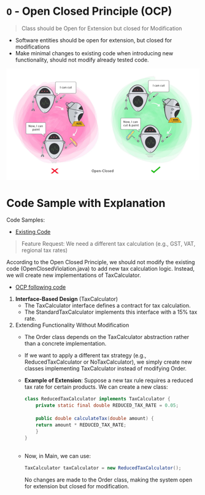 # ```O``` - Open Closed Principle (OCP)

> Class should be Open for Extension but closed for Modification


- Software entities should be open for extension, but closed for modifications
- Make minimal changes to existing code when introducing new functionality, should not modify already tested code.

![open-close.png](../../images/open-closed.png)
  


# Code Sample with Explanation

Code Samples:
- [Existing Code](../../code/solidPrinciples/OpenClosed/OpenClosedViolation.java)
> Feature Request: We need a different tax calculation (e.g., GST, VAT, regional tax rates)

According to the Open Closed Principle, we should not modify the existing code (OpenClosedViolation.java) to add new tax calculation logic. Instead, we will create new implementations of TaxCalculator.
- [OCP following code](../../code/solidPrinciples/OpenClosed/OpenClosedFixed.java)

1. **Interface-Based Design** (TaxCalculator)
    - The TaxCalculator interface defines a contract for tax calculation.
    - The StandardTaxCalculator implements this interface with a 15% tax rate. 
2. Extending Functionality Without Modification
   - The Order class depends on the TaxCalculator abstraction rather than a concrete implementation.
   - If we want to apply a different tax strategy (e.g., ReducedTaxCalculator or NoTaxCalculator), we simply create new classes implementing TaxCalculator instead of modifying Order.
   


   - **Example of Extension**: 
   Suppose a new tax rule requires a reduced tax rate for certain products. We can create a new class:
      ```java
      class ReducedTaxCalculator implements TaxCalculator {
          private static final double REDUCED_TAX_RATE = 0.05;
          
          public double calculateTax(double amount) {
          return amount * REDUCED_TAX_RATE;
          }
      }
                
      ```
        
   - Now, in Main, we can use:
      ```java
      TaxCalculator taxCalculator = new ReducedTaxCalculator();
     ```
      No changes are made to the Order class, making the system open for extension but closed for modification.
